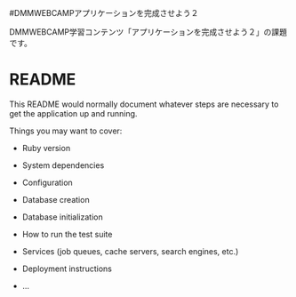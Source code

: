 #DMMWEBCAMPアプリケーションを完成させよう２

DMMWEBCAMP学習コンテンツ「アプリケーションを完成させよう２」の課題です。



# README

This README would normally document whatever steps are necessary to get the
application up and running.

Things you may want to cover:

* Ruby version

* System dependencies

* Configuration

* Database creation

* Database initialization

* How to run the test suite

* Services (job queues, cache servers, search engines, etc.)

* Deployment instructions

* ...
